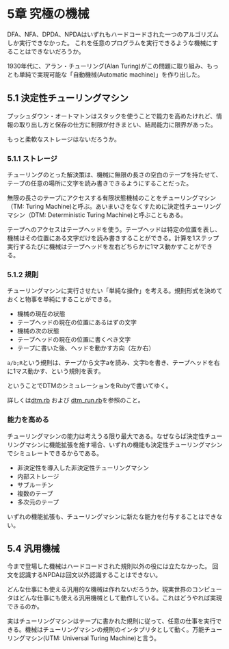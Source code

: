5章 究極の機械
=======================

DFA、NFA、DPDA、NPDAはいずれもハードコードされた一つのアルゴリズムしか実行できなかった。
これを任意のプログラムを実行できるような機械にすることはできないだろうか。

1930年代に、アラン・チューリング(Alan Turing)がこの問題に取り組み、もっとも単純で実現可能な「自動機械(Automatic machine)」を作り出した。


5.1 決定性チューリングマシン
-----------------------

プッシュダウン・オートマトンはスタックを使うことで能力を高めたけれど、情報の取り出し方と保存の仕方に制限が付きまとい、結局能力に限界があった。

もっと柔軟なストレージはないだろうか。

### 5.1.1 ストレージ

チューリングのとった解決策は、機械に無限の長さの空白のテープを持たせて、テープの任意の場所に文字を読み書きできるようにすることだった。

無限の長さのテープにアクセスする有限状態機械のことをチューリングマシン（TM: Turing Machine)と呼ぶ。あいまいさをなくすために決定性チューリングマシン（DTM: Deterministic Turing Machine)と呼ぶこともある。

テープへのアクセスはテープヘッドを使う。テープヘッドは特定の位置を表し、機械はその位置にある文字だけを読み書きすることができる。計算を1ステップ実行するたびに機械はテープヘッドを左右どちらかに1マス動かすことができる。


### 5.1.2 規則

チューリングマシンに実行させたい「単純な操作」を考える。規則形式を決めておくと物事を単純にすることができる。

- 機械の現在の状態
- テープヘッドの現在の位置にあるはずの文字
- 機械の次の状態
- テープヘッドの現在の位置に書くべき文字
- テープに書いた後、ヘッドを動かす方向（左か右）

`a/b;R`という規則は、テープから文字aを読み、文字bを書き、テープヘッドを右に1マス動かす、という規則を表す。

ということでDTMのシミュレーションをRubyで書いてゆく。

詳しくは[dtm.rb](dtm.rb) および [dtm_run.rb](dtm_run.rb)を参照のこと。

### 能力を高める

チューリングマシンの能力は考えうる限り最大である。なぜならば決定性チューリングマシンに機能拡張を施す場合、いずれの機能も決定性チューリングマシンでシミュレートできるからである。

- 非決定性を導入した非決定性チューリングマシン
- 内部ストレージ
- サブルーチン
- 複数のテープ
- 多次元のテープ

いずれの機能拡張も、チューリングマシンに新たな能力を付与することはできない。

5.4 汎用機械
-------------------------

今まで登場した機械はハードコードされた規則以外の役には立たなかった。
回文を認識するNPDAは回文以外認識することはできない。

どんな仕事にも使える汎用的な機械は作れないだろうか。現実世界のコンピュータはどんな仕事にも使える汎用機械として動作している。これはどうやれば実現できるのか。

実はチューリングマシンはテープに書かれた規則に従って、任意の仕事を実行できる。機械はチューリングマシンの規則のインタプリタとして動く。万能チューリングマシン(UTM: Universal Turing Machine)と言う。

